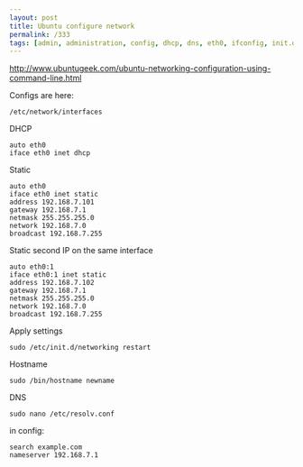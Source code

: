 ```yaml
---
layout: post
title: Ubuntu configure network
permalink: /333
tags: [admin, administration, config, dhcp, dns, eth0, ifconfig, init.d, interface, ip, network, ubuntu]
---
```


<http://www.ubuntugeek.com/ubuntu-networking-configuration-using-command-line.html>

Configs are here:

    /etc/network/interfaces

DHCP

    auto eth0
    iface eth0 inet dhcp

Static

    auto eth0
    iface eth0 inet static
    address 192.168.7.101
    gateway 192.168.7.1
    netmask 255.255.255.0
    network 192.168.7.0
    broadcast 192.168.7.255

Static second IP on the same interface

    auto eth0:1
    iface eth0:1 inet static
    address 192.168.7.102
    gateway 192.168.7.1
    netmask 255.255.255.0
    network 192.168.7.0
    broadcast 192.168.7.255

Apply settings

    sudo /etc/init.d/networking restart

Hostname

    sudo /bin/hostname newname

DNS

    sudo nano /etc/resolv.conf

in config:

    search example.com
    nameserver 192.168.7.1
